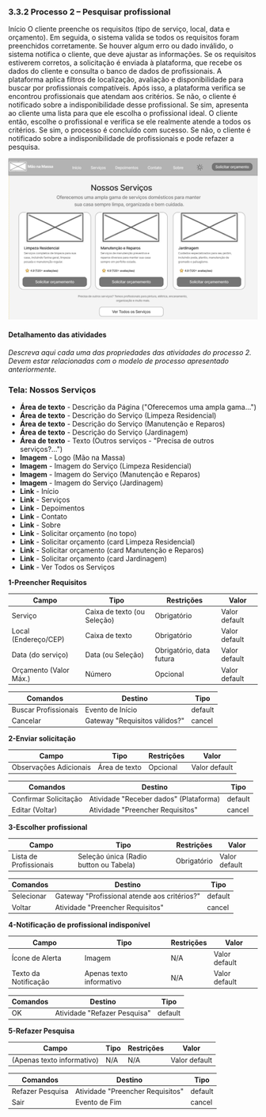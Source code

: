 ### 3.3.2 Processo 2 – Pesquisar profissional

Início
O cliente preenche os requisitos (tipo de serviço, local, data e orçamento). Em seguida, o sistema valida se todos os requisitos foram preenchidos corretamente. Se houver algum erro ou dado inválido, o sistema notifica o cliente, que deve ajustar as informações.
Se os requisitos estiverem corretos, a solicitação é enviada à plataforma, que recebe os dados do cliente e consulta o banco de dados de profissionais. A plataforma aplica filtros de localização, avaliação e disponibilidade para buscar por profissionais compatíveis.
Após isso, a plataforma verifica se encontrou profissionais que atendam aos critérios.
Se não, o cliente é notificado sobre a indisponibilidade desse profissional.
Se sim, apresenta ao cliente uma lista para que ele escolha o profissional ideal.
O cliente então, escolhe o profissional e verifica se ele realmente atende a todos os critérios.
Se sim, o processo é concluído com sucesso. Se não, o cliente é notificado sobre a indisponibilidade de profissionais e pode refazer a pesquisa.

![Exemplo de um Modelo BPMN do PROCESSO 2](nossosservicos.png "Modelo BPMN do Processo 2.")


#### Detalhamento das atividades

_Descreva aqui cada uma das propriedades das atividades do processo 2. 
Devem estar relacionadas com o modelo de processo apresentado anteriormente._

### Tela: Nossos Serviços

* **Área de texto** - Descrição da Página ("Oferecemos uma ampla gama...")
* **Área de texto** - Descrição do Serviço (Limpeza Residencial)
* **Área de texto** - Descrição do Serviço (Manutenção e Reparos)
* **Área de texto** - Descrição do Serviço (Jardinagem)
* **Área de texto** - Texto (Outros serviços - "Precisa de outros serviços?...")
* **Imagem** - Logo (Mão na Massa)
* **Imagem** - Imagem do Serviço (Limpeza Residencial)
* **Imagem** - Imagem do Serviço (Manutenção e Reparos)
* **Imagem** - Imagem do Serviço (Jardinagem)
* **Link** - Início
* **Link** - Serviços
* **Link** - Depoimentos
* **Link** - Contato
* **Link** - Sobre
* **Link** - Solicitar orçamento (no topo)
* **Link** - Solicitar orçamento (card Limpeza Residencial)
* **Link** - Solicitar orçamento (card Manutenção e Reparos)
* **Link** - Solicitar orçamento (card Jardinagem)
* **Link** - Ver Todos os Serviços



**1-Preencher Requisitos**

| **Campo**       | **Tipo**         | **Restrições** | **Valor** |
| ---             | ---              | ---            | ---               |
| Serviço | Caixa de texto (ou Seleção)  |   Obrigatório    |   Valor default       |
| Local (Endereço/CEP) | Caixa de texto  |   Obrigatório    |   Valor default       |
| Data (do serviço) | Data (ou Seleção)  |   Obrigatório, data futura    |   Valor default       |
| Orçamento (Valor Máx.) | Número  |   Opcional    |   Valor default       |


| **Comandos**         |  **Destino**                   | **Tipo** |
| ---                  | ---                            | ---               |
| Buscar Profissionais | Evento de Início  | default  |     
| Cancelar | Gateway "Requisitos válidos?"  | cancel |                |

**2-Enviar solicitação**

| **Campo**       | **Tipo**         | **Restrições** | **Valor** |
| ---             | ---              | ---            | ---               |
| Observações Adicionais | Área de texto  |     Opcional           |    Valor default               |


| **Comandos**         |  **Destino**                   | **Tipo**          |
| ---                  | ---                            | ---               |
| Confirmar Solicitação | Atividade "Receber dados" (Plataforma)  | default |
| Editar (Voltar) | Atividade "Preencher Requisitos"  | cancel |

**3-Escolher profissional**

| **Campo**       | **Tipo**         | **Restrições** | **Valor** |
| ---             | ---              | ---            | ---               |
| Lista de Profissionais | Seleção única (Radio button ou Tabela)  |     Obrigatório          |    Valor default               |


| **Comandos**         |  **Destino**                   | **Tipo**          |
| ---                  | ---                            | ---               |
| Selecionar | Gateway "Profissional atende aos critérios?"  | default |
| Voltar | Atividade "Preencher Requisitos"  | cancel |

**4-Notificação de profissional indisponível**

| **Campo**       | **Tipo**         | **Restrições** | **Valor** |
| ---             | ---              | ---            | ---               |
| Ícone de Alerta | Imagem  |  N/A    |    Valor default               |
| Texto da Notificação | Apenas texto informativo  |  N/A    |    Valor default               |


| **Comandos**         |  **Destino**                   | **Tipo**          |
| ---                  | ---                            | ---               |
| OK  | Atividade "Refazer Pesquisa" | default |

**5-Refazer Pesquisa**

| **Campo**       | **Tipo**         | **Restrições** | **Valor** |
| ---             | ---              | ---            | ---               |
| (Apenas texto informativo) | N/A  |  N/A    |    Valor default               |

| **Comandos**         |  **Destino**                   | **Tipo**          |
| ---                  | ---                            | ---               |
| Refazer Pesquisa | Atividade "Preencher Requisitos" | default |
| Sair | Evento de Fim | cancel |


